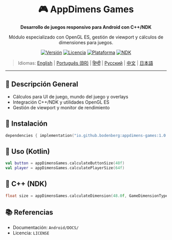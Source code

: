 <div align="center">
    <h1>🎮 AppDimens Games</h1>
    <p><strong>Desarrollo de juegos responsivo para Android con C++/NDK</strong></p>
    <p>Módulo especializado con OpenGL ES, gestión de viewport y cálculos de dimensiones para juegos.</p>

[![Versión](https://img.shields.io/badge/version-1.0.8-blue.svg)](https://github.com/bodenberg/appdimens/releases)
[![Licencia](https://img.shields.io/badge/license-Apache%202.0-green.svg)](../../../LICENSE)
[![Plataforma](https://img.shields.io/badge/platform-Android%2023+-orange.svg)](https://developer.android.com/)
[![NDK](https://img.shields.io/badge/NDK-r21+-green.svg)](https://developer.android.com/ndk)
</div>

> Idiomas: [English](../../../../Android/appdimens_games/README.md) | [Português (BR)](../../pt-BR/Android/appdimens_games/README.md) | [हिन्दी](../../hi/Android/appdimens_games/README.md) | [Русский](../../ru/Android/appdimens_games/README.md) | [中文](../../zh/Android/appdimens_games/README.md) | [日本語](../../ja/Android/appdimens_games/README.md)

---

## 🎯 Descripción General
- Cálculos para UI de juego, mundo del juego y overlays
- Integración C++/NDK y utilidades OpenGL ES
- Gestión de viewport y monitor de rendimiento

## 🚀 Instalación
```kotlin
dependencies { implementation("io.github.bodenberg:appdimens-games:1.0.8") }
```

## 🎨 Uso (Kotlin)
```kotlin
val button = appDimensGames.calculateButtonSize(48f)
val player = appDimensGames.calculatePlayerSize(64f)
```

## 🧩 C++ (NDK)
```cpp
float size = appDimensGames.calculateDimension(48.0f, GameDimensionType::FIXED);
```

## 📚 Referencias
- Documentación: `Android/DOCS/`
- Licencia: `LICENSE`
